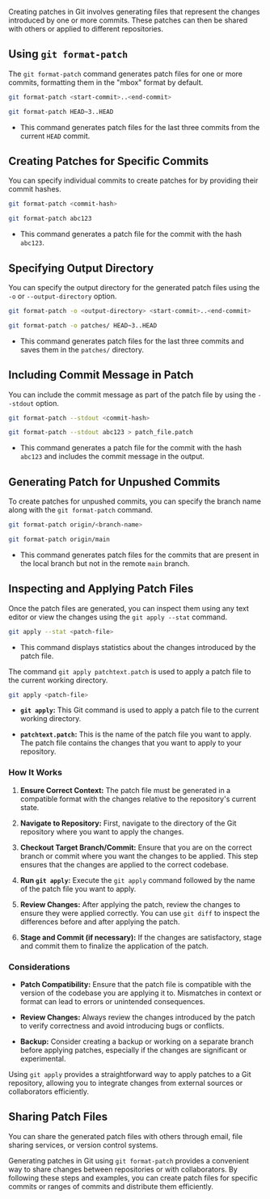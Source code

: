 Creating patches in Git involves generating files that represent the changes introduced by one or more commits. These patches can then be shared with others or applied to different repositories. 

## **Using `git format-patch`**

The `git format-patch` command generates patch files for one or more commits, formatting them in the "mbox" format by default.

```bash
git format-patch <start-commit>..<end-commit>
```

```bash
git format-patch HEAD~3..HEAD
```
- This command generates patch files for the last three commits from the current `HEAD` commit.

## **Creating Patches for Specific Commits**

You can specify individual commits to create patches for by providing their commit hashes.

```bash
git format-patch <commit-hash>
```

```bash
git format-patch abc123
```
- This command generates a patch file for the commit with the hash `abc123`.

## **Specifying Output Directory**

You can specify the output directory for the generated patch files using the `-o` or `--output-directory` option.

```bash
git format-patch -o <output-directory> <start-commit>..<end-commit>
```

```bash
git format-patch -o patches/ HEAD~3..HEAD
```

- This command generates patch files for the last three commits and saves them in the `patches/` directory.

## **Including Commit Message in Patch**

You can include the commit message as part of the patch file by using the `--stdout` option.

```bash
git format-patch --stdout <commit-hash>
```

```bash
git format-patch --stdout abc123 > patch_file.patch
```

- This command generates a patch file for the commit with the hash `abc123` and includes the commit message in the output.

## **Generating Patch for Unpushed Commits**

To create patches for unpushed commits, you can specify the branch name along with the `git format-patch` command.

```bash
git format-patch origin/<branch-name>
```

```bash
git format-patch origin/main
```

- This command generates patch files for the commits that are present in the local branch but not in the remote `main` branch.

## **Inspecting and Applying Patch Files**

Once the patch files are generated, you can inspect them using any text editor or view the changes using the  `git apply --stat` command.

```bash
git apply --stat <patch-file>
```

- This command displays statistics about the changes introduced by the patch file.

The command `git apply patchtext.patch` is used to apply a patch file to the current working directory. 

```bash
git apply <patch-file>
```

- **`git apply`:** This Git command is used to apply a patch file to the current working directory.
  
- **`patchtext.patch`:** This is the name of the patch file you want to apply. The patch file contains the changes that you want to apply to your repository.

### How It Works
1. **Ensure Correct Context:** The patch file must be generated in a compatible format with the changes relative to the repository's current state. 

2. **Navigate to Repository:** First, navigate to the directory of the Git repository where you want to apply the changes.

3. **Checkout Target Branch/Commit:** Ensure that you are on the correct branch or commit where you want the changes to be applied. This step ensures that the changes are applied to the correct codebase.

4. **Run `git apply`:** Execute the `git apply` command followed by the name of the patch file you want to apply.

5. **Review Changes:** After applying the patch, review the changes to ensure they were applied correctly. You can use `git diff` to inspect the differences before and after applying the patch.

6. **Stage and Commit (if necessary):** If the changes are satisfactory, stage and commit them to finalize the application of the patch.

### Considerations
- **Patch Compatibility:** Ensure that the patch file is compatible with the version of the codebase you are applying it to. Mismatches in context or format can lead to errors or unintended consequences.

- **Review Changes:** Always review the changes introduced by the patch to verify correctness and avoid introducing bugs or conflicts.

- **Backup:** Consider creating a backup or working on a separate branch before applying patches, especially if the changes are significant or experimental.

Using `git apply` provides a straightforward way to apply patches to a Git repository, allowing you to integrate changes from external sources or collaborators efficiently.

## **Sharing Patch Files**

You can share the generated patch files with others through email, file sharing services, or version control systems.


Generating patches in Git using `git format-patch` provides a convenient way to share changes between repositories or with collaborators. By following these steps and examples, you can create patch files for specific commits or ranges of commits and distribute them efficiently.